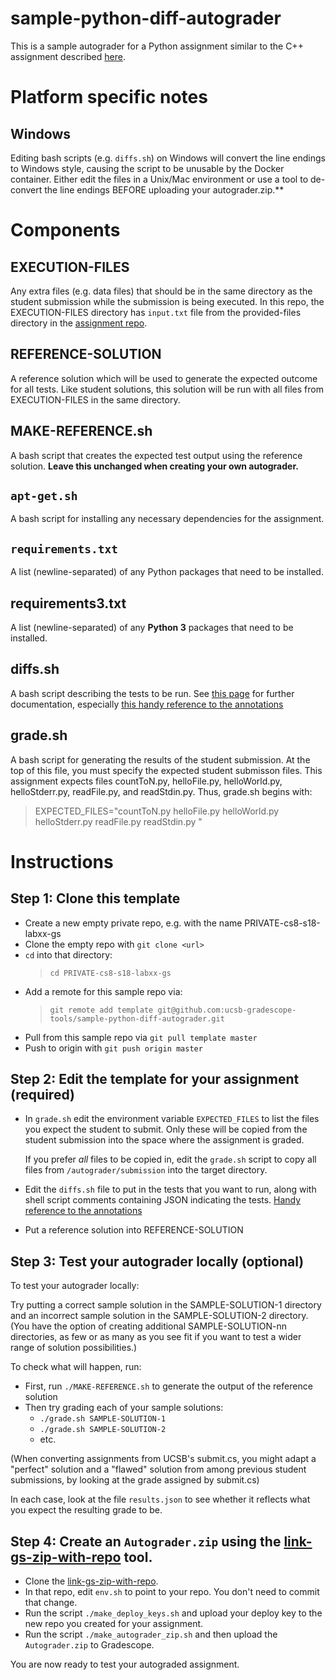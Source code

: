 # sample-python-diff-autograder

This is a sample autograder for a Python assignment similar to the C++ assignment described [here](https://github.com/ucsb-gradescope-tools/sample-cpp-assignment).

# Platform specific notes

## Windows

Editing bash scripts (e.g. `diffs.sh`) on Windows will convert the line endings to Windows style, causing the script to be unusable by the Docker container. Either edit the files in a Unix/Mac environment or use a tool to de-convert the line endings BEFORE uploading your autograder.zip.**

# Components

## EXECUTION-FILES

Any extra files (e.g. data files) that should be in the same directory as the student submission while the submission is being executed. In this repo, the EXECUTION-FILES directory has `input.txt` file from the provided-files directory in the [assignment repo](https://github.com/ucsb-gradescope-tools/sample-cpp-assignment).


## REFERENCE-SOLUTION

A reference solution which will be used to generate the expected outcome for all tests. Like student solutions, this solution will be run with all files from EXECUTION-FILES in the same directory.

## MAKE-REFERENCE<i></i>.sh

A bash script that creates the expected test output using the reference solution. **Leave this unchanged when creating your own autograder.**

## `apt-get.sh`
A bash script for installing any necessary dependencies for the assignment.

## `requirements.txt`
A list (newline-separated) of any Python packages that need to be installed.

## requirements3<i></i>.txt
A list (newline-separated) of any **Python 3** packages that need to be installed.

## diffs<i></i>.sh

A bash script describing the tests to be run. See [this page](https://github.com/ucsb-gradescope-tools/gs-diff-based-testing/blob/master/README.md) for further documentation, especially [this handy reference to the annotations](https://github.com/ucsb-gradescope-tools/gs-diff-based-testing/blob/master/README.md#reference)

## grade<i></i>.sh

A bash script for generating the results of the student submission. At the top of this file, you must specify the expected student submisson files. This assignment expects files countToN.py, helloFile.py, helloWorld.py, helloStderr.py, readFile.py, and readStdin.py. Thus, grade.sh begins with:

> EXPECTED_FILES="countToN.py helloFile.py helloWorld.py helloStderr.py readFile.py readStdin.py "



# Instructions

## Step 1: Clone this template

* Create a new empty private repo, e.g. with the name PRIVATE-cs8-s18-labxx-gs
* Clone the empty repo with `git clone <url>`
*  `cd` into that directory:
   > `cd PRIVATE-cs8-s18-labxx-gs`
* Add a remote for this sample repo via: 
   > `git remote add template git@github.com:ucsb-gradescope-tools/sample-python-diff-autograder.git`
* Pull from this sample repo via `git pull template master`
* Push to origin with `git push origin master`

## Step 2: Edit the template for your assignment (required)

* In `grade.sh` edit the environment variable `EXPECTED_FILES` to list the files you expect the student to submit.  Only these
   will be copied from the student submission into the space where the assignment is graded.
   
   If you prefer *all* files to be copied in, edit the `grade.sh` script to copy all files from `/autograder/submission` into
   the target directory.
   
* Edit the `diffs.sh` file to put in the tests that you want to run, along with shell script comments
   containing JSON indicating the tests.  [Handy reference to the annotations](https://github.com/ucsb-gradescope-tools/gs-diff-based-testing/blob/master/README.md#reference)

* Put a reference solution into REFERENCE-SOLUTION

## Step 3: Test your autograder locally (optional)

To test your autograder locally:


Try putting a correct sample solution in the SAMPLE-SOLUTION-1 directory and an incorrect sample solution in the SAMPLE-SOLUTION-2 directory.  (You have the option of creating additional SAMPLE-SOLUTION-nn directories, as few or as many as you see fit if you want to test a wider range of solution possibilities.)


To check what will happen, run:
* First, run `./MAKE-REFERENCE.sh` to generate the output of the reference solution
* Then try grading each of your sample solutions:
   * `./grade.sh SAMPLE-SOLUTION-1`
   * `./grade.sh SAMPLE-SOLUTION-2` 
   * etc.

(When converting assignments from UCSB's submit.cs, you might adapt a "perfect" solution and a "flawed" solution from among previous student submissions, by looking at the grade assigned by submit.cs)

In each case, look at the file `results.json` to see whether it reflects what you expect the resulting grade to be.   

## Step 4: Create an `Autograder.zip` using the [link-gs-zip-with-repo](https://github.com/ucsb-gradescope-tools/link-gs-zip-with-repo) tool.
   
* Clone the [link-gs-zip-with-repo](https://github.com/ucsb-gradescope-tools/link-gs-zip-with-repo).
* In that repo, edit `env.sh` to point to your repo.  You don't need to commit that change.
* Run the script `./make_deploy_keys.sh` and upload your deploy key to the new repo you created for your assignment.
* Run the script `./make_autograder_zip.sh` and then upload the `Autograder.zip` to Gradescope.

You are now ready to test your autograded assignment.
   

